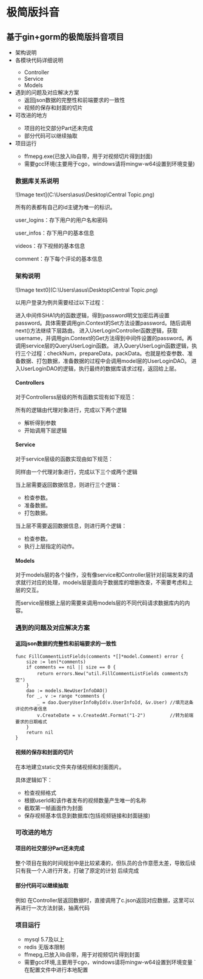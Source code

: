 # 极简版抖音
## 基于gin+gorm的极简版抖音项目

<ul>
<li>架构说明</li>
<li>各模块代码详细说明</li>
<ul>
<li>Controller</li>
<li>Service</li>
<li>Models</li>
</ul>
<li>遇到的问题及对应解决方案
<ul>
<li>返回json数据的完整性和前端要求的一致性</li>
<li>视频的保存和封面的切片</li>
</ul>
</li>
<li>可改进的地方</li>
<ul>
<li>项目的社交部分Part还未完成</li>
<li>部分代码可以继续抽取</li>
</ul>
<li>项目运行</li>
<ul>
<li>ffmepg.exe(已放入lib自带，用于对视频切片得到封面)</li>
<li>需要gcc环境(主要用于cgo，windows请将mingw-w64设置到环境变量)</li>
</ul>


### 数据库关系说明
![Image text](C:\Users\asus\Desktop\Central Topic.png)

所有的表都有自己的id主键为唯一的标识。

user_logins：存下用户的用户名和密码

user_infos：存下用户的基本信息

videos：存下视频的基本信息

comment：存下每个评论的基本信息

### 架构说明

![Image text0](C:\Users\asus\Desktop\Central Topic.png)

以用户登录为例共需要经过以下过程：

进入中间件SHA1内的函数逻辑，得到password明文加密后再设置password。具体需要调用gin.Context的Set方法设置password。随后调用next()方法继续下层路由。
进入UserLoginController函数逻辑，获取username，并调用gin.Context的Get方法得到中间件设置的password。再调用service层的QueryUserLogin函数。
进入QueryUserLogin函数逻辑，执行三个过程：checkNum，prepareData，packData。也就是检查参数、准备数据、打包数据，准备数据的过程中会调用model层的UserLoginDAO。
进入UserLoginDAO的逻辑，执行最终的数据库请求过程，返回给上层。


#### Controllers
对于Controllerss层级的所有函数实现有如下规范：

所有的逻辑由代理对象进行，完成以下两个逻辑

- 解析得到参数
- 开始调用下层逻辑

#### Service
对于service层级的函数实现由如下规范：

同样由一个代理对象进行，完成以下三个或两个逻辑

当上层需要返回数据信息，则进行三个逻辑：

- 检查参数。
- 准备数据。
- 打包数据。

当上层不需要返回数据信息，则进行两个逻辑：

- 检查参数。
- 执行上层指定的动作。

#### Models
对于models层的各个操作，没有像service和Controller层针对前端发来的请求就行对应的处理，models层是面向于数据库的增删改查，不需要考虑和上层的交互。

而service层根据上层的需要来调用models层的不同代码请求数据库内的内容。

### 遇到的问题及对应解决方案
#### 返回json数据的完整性和前端要求的一致性
```
func FillCommentListFields(comments *[]*model.Comment) error {
	size := len(*comments)
	if comments == nil || size == 0 {
		return errors.New("util.FillCommentListFields comments为空")
	}
	dao := models.NewUserInfoDAO()
	for _, v := range *comments {
		_ = dao.QueryUserInfoById(v.UserInfoId, &v.User) //填充这条评论的作者信息
		v.CreateDate = v.CreatedAt.Format("1-2")         //转为前端要求的日期格式
	}
	return nil
}
```

#### 视频的保存和封面的切片

在本地建立static文件夹存储视频和封面图片。

具体逻辑如下：

- 检查视频格式
- 根据userId和该作者发布的视频数量产生唯一的名称
- 截取第一帧画面作为封面
- 保存视频基本信息到数据库(包括视频链接和封面链接)

### 可改进的地方
#### 项目的社交部分Part还未完成
整个项目在我的时间规划中是比较紧凑的，但队员的合作意愿太差，导致后续只有我一个人进行开发，打破了原定的计划
后续完成
#### 部分代码可以继续抽取
例如 在Controller层返回数据时，直接调用了c.json返回对应数据，这里可以再进行一次方法封装，抽离代码

### 项目运行
- mysql 5.7及以上
- redis 无版本限制
- ffmepg,已放入lib自带，用于对视频切片得到封面
- 需要gcc环境,主要用于cgo，windows请将mingw-w64设置到环境变量
` 在配置文件中进行本地配置

